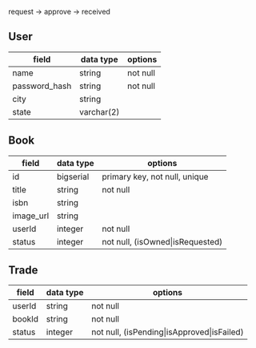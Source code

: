 
request -> approve -> received

## User

field | data type  | options
------|------------|----------
name  | string     | not null
password_hash | string | not null
city  | string     |
state | varchar(2) |

## Book

field     | data type  | options
----------|------------|----------------------------------
id        | bigserial  | primary key, not null, unique
title     | string     | not null
isbn      | string
image_url | string
userId    | integer    | not null
status    | integer    | not null, (isOwned\|isRequested)

## Trade

field  | data type | options
-------|-----------|---------------------------------------------
userId | string    | not null
bookId | string    | not null
status | integer   | not null, (isPending\|isApproved\|isFailed)


